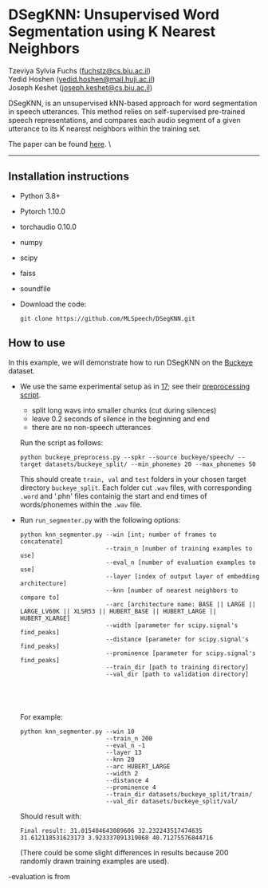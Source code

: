 # DSegKNN: Unsupervised Word Segmentation using K Nearest Neighbors

Tzeviya Sylvia Fuchs (fuchstz@cs.biu.ac.il) \
Yedid Hoshen (yedid.hoshen@mail.huji.ac.il) \
Joseph Keshet (joseph.keshet@cs.biu.ac.il)             

DSegKNN, is an unsupervised kNN-based approach for word segmentation in speech utterances. This method relies on self-supervised pre-trained speech representations, and compares each audio segment of a given utterance to its K nearest neighbors within the training set. 


The paper can be found [here](). \

<!-- If you find our work useful, please cite: 
```
@article{segal2019speechyolo,
  title={SpeechYOLO: Detection and Localization of Speech Objects},
  author={Segal, Yael and Fuchs, Tzeviya Sylvia and Keshet, Joseph},
  journal={Proc. Interspeech 2019},
  pages={4210--4214},
  year={2019}
}
``` -->

------


## Installation instructions

- Python 3.8+ 

- Pytorch 1.10.0

- torchaudio 0.10.0

- numpy

- scipy

- faiss

- soundfile

- Download the code:
    ```
    git clone https://github.com/MLSpeech/DSegKNN.git
    ```


## How to use

In this example, we will demonstrate how to run DSegKNN on the [Buckeye]() dataset. 

- We use the same experimental setup as in [17](); see their [preprocessing script]().

	 - split long wavs into smaller chunks (cut during silences)
	 - leave 0.2 seconds of silence in the beginning and end
	 - there are no non-speech utterances
 
	Run the script as follows:

	```python buckeye_preprocess.py --spkr --source buckeye/speech/ --target datasets/buckeye_split/ --min_phonemes 20 --max_phonemes 50```

	This should create `train, val` and `test` folders in your chosen target directory `buckeye_split`. Each folder cut `.wav` files, with corresponding `.word` and '.phn' files containig the start and end times of words/phonemes within the `.wav` file.


- Run ```run_segmenter.py``` with the following options:

	```
	python knn_segmenter.py --win [int; number of frames to concatenate]
							--train_n [number of training examples to use] 
							--eval_n [number of evaluation examples to use]
							--layer [index of output layer of embedding architecture]
							--knn [number of nearest neighbors to compare to]
							--arc [architecture name: BASE || LARGE || LARGE_LV60K || XLSR53 || HUBERT_BASE || HUBERT_LARGE || HUBERT_XLARGE]
							--width [parameter for scipy.signal's find_peaks]
							--distance [parameter for scipy.signal's find_peaks]
							--prominence [parameter for scipy.signal's find_peaks]
							--train_dir [path to training directory]
							--val_dir [path to validation directory]
							
							
							
							
	```
	
	For example:

	```
	python knn_segmenter.py --win 10
							--train_n 200
							--eval_n -1
							--layer 13
							--knn 20
							--arc HUBERT_LARGE
							--width 2
							--distance 4
							--prominence 4
							--train_dir datasets/buckeye_split/train/
							--val_dir datasets/buckeye_split/val/

	```

	Should result with:

	```
	Final result: 31.015404643089606 32.232243517474635 31.612118531623173 3.923337091319068 40.71275576844716
	```

	(There could be some slight differences in results because 200 randomly drawn training examples are used).

-evaluation is from []()

